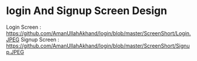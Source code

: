 # login And Signup Screen Design

Login Screen : https://github.com/AmanUllahAkhand/login/blob/master/ScreenShort/Login.JPEG
Signup Screen : https://github.com/AmanUllahAkhand/login/blob/master/ScreenShort/Signup.JPEG


